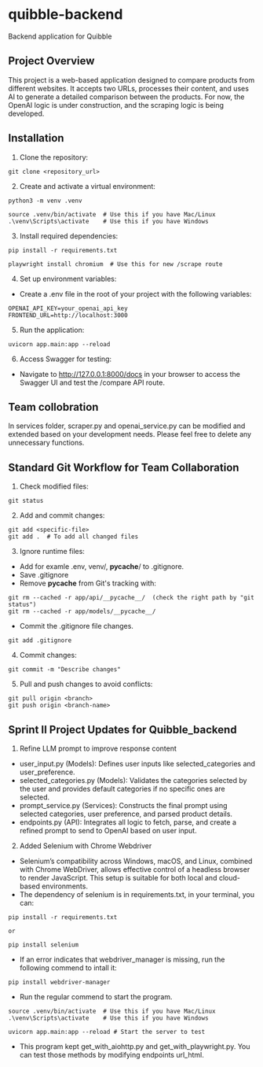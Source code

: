 # quibble-backend
Backend application for Quibble

## Project Overview
This project is a web-based application designed to compare products from different websites. It accepts two URLs, processes their content, and uses AI to generate a detailed comparison between the products. For now, the OpenAI logic is under construction, and the scraping logic is being developed.

## Installation
1. Clone the repository: 
```
git clone <repository_url>
```
2. Create and activate a virtual environment: 
```
python3 -m venv .venv

source .venv/bin/activate  # Use this if you have Mac/Linux
.\venv\Scripts\activate    # Use this if you have Windows
```
3. Install required dependencies:
```
pip install -r requirements.txt

playwright install chromium  # Use this for new /scrape route
```
4. Set up environment variables:
- Create a .env file in the root of your project with the following variables:
```
OPENAI_API_KEY=your_openai_api_key
FRONTEND_URL=http://localhost:3000
```
5. Run the application:
```
uvicorn app.main:app --reload
```
6. Access Swagger for testing:
- Navigate to http://127.0.0.1:8000/docs in your browser to access the Swagger UI and test the /compare API route.

## Team collobration 
In services folder, scraper.py and openai_service.py can be modified and extended based on your development needs. Please feel free to delete any unnecessary functions. 

## Standard Git Workflow for Team Collaboration
1. Check modified files: 
```
git status
```
2. Add and commit changes: 
```
git add <specific-file>
git add .  # To add all changed files
```
3. Ignore runtime files:
- Add for examle .env, venv/, __pycache__/ to .gitignore.
- Save .gitignore
- Remove __pycache__ from Git's tracking with: 
```
git rm --cached -r app/api/__pycache__/  (check the right path by "git status")
git rm --cached -r app/models/__pycache__/
```
- Commit the .gitignore file changes. 
```
git add .gitignore
```
4. Commit changes:
```
git commit -m "Describe changes"
```
5. Pull and push changes to avoid conflicts:
```
git pull origin <branch>
git push origin <branch-name>
```

## Sprint II Project Updates for Quibble_backend
1. Refine LLM prompt to improve response content
- user_input.py (Models): Defines user inputs like selected_categories and user_preference.
- selected_categories.py (Models): Validates the categories selected by the user and provides default categories if no specific ones are selected.
- prompt_service.py (Services): Constructs the final prompt using selected categories, user preference, and parsed product details.
- endpoints.py (API): Integrates all logic to fetch, parse, and create a refined prompt to send to OpenAI based on user input.

2. Added Selenium with Chrome Webdriver 
- Selenium’s compatibility across Windows, macOS, and Linux, combined with Chrome WebDriver, allows effective control of a headless browser to render JavaScript. This setup is suitable for both local and cloud-based environments.
- The dependency of selenium is in requirements.txt, in your terminal, you can: 
```
pip install -r requirements.txt

or

pip install selenium
```
- If an error indicates that webdriver_manager is missing, run the following commend to intall it:
```
pip install webdriver-manager
```
- Run the regular commend to start the program. 
```
source .venv/bin/activate  # Use this if you have Mac/Linux
.\venv\Scripts\activate    # Use this if you have Windows

uvicorn app.main:app --reload # Start the server to test
```
- This program kept get_with_aiohttp.py and get_with_playwright.py. You can test those methods by modifying endpoints url_html. 